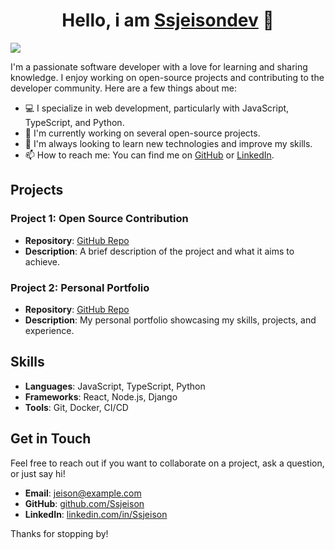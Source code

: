 <div align="center">
<h1 align="center">Hello, i am <a href="https://linkedin.com/in/ssjeison">Ssjeisondev</a> 👋</h1>
</div>
<img src="https://i.imgur.com/jcZCXYU.jpeg">

I'm a passionate software developer with a love for learning and sharing knowledge. I enjoy working on open-source projects and contributing to the developer community. Here are a few things about me:

- 💻 I specialize in web development, particularly with JavaScript, TypeScript, and Python.
- 🚀 I'm currently working on several open-source projects.
- 🌱 I'm always looking to learn new technologies and improve my skills.
- 📫 How to reach me: You can find me on [GitHub](https://github.com/Ssjeison) or [LinkedIn](https://linkedin.com/in/Ssjeison).

## Projects

### Project 1: Open Source Contribution
- **Repository**: [GitHub Repo](https://github.com/Ssjeison/project1)
- **Description**: A brief description of the project and what it aims to achieve.

### Project 2: Personal Portfolio
- **Repository**: [GitHub Repo](https://github.com/Ssjeison/portfolio)
- **Description**: My personal portfolio showcasing my skills, projects, and experience.

## Skills

- **Languages**: JavaScript, TypeScript, Python
- **Frameworks**: React, Node.js, Django
- **Tools**: Git, Docker, CI/CD

## Get in Touch

Feel free to reach out if you want to collaborate on a project, ask a question, or just say hi!

- **Email**: [jeison@example.com](mailto:jeison@example.com)
- **GitHub**: [github.com/Ssjeison](https://github.com/Ssjeison)
- **LinkedIn**: [linkedin.com/in/Ssjeison](https://linkedin.com/in/Ssjeison)

Thanks for stopping by!
